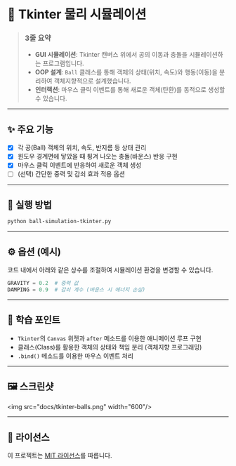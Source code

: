 # 🔮 Tkinter 물리 시뮬레이션

> ### 3줄 요약
> - **GUI 시뮬레이션**: Tkinter 캔버스 위에서 공의 이동과 충돌을 시뮬레이션하는 프로그램입니다.
> - **OOP 설계**: `Ball` 클래스를 통해 객체의 상태(위치, 속도)와 행동(이동)을 분리하여 객체지향적으로 설계했습니다.
> - **인터랙션**: 마우스 클릭 이벤트를 통해 새로운 객체(탄환)를 동적으로 생성할 수 있습니다.

---

## ✨ 주요 기능

-   [x] 각 공(Ball) 객체의 위치, 속도, 반지름 등 상태 관리
-   [x] 윈도우 경계면에 닿았을 때 튕겨 나오는 충돌(바운스) 반응 구현
-   [x] 마우스 클릭 이벤트에 반응하여 새로운 객체 생성
-   [ ] (선택) 간단한 중력 및 감쇠 효과 적용 옵션

---

## 🚀 실행 방법

```bash
python ball-simulation-tkinter.py
````

-----

## ⚙️ 옵션 (예시)

코드 내에서 아래와 같은 상수를 조절하여 시뮬레이션 환경을 변경할 수 있습니다.

```python
GRAVITY = 0.2  # 중력 값
DAMPING = 0.9  # 감쇠 계수 (바운스 시 에너지 손실)
```

-----

## 🧠 학습 포인트

  - `Tkinter`의 `Canvas` 위젯과 `after` 메소드를 이용한 애니메이션 루프 구현
  - 클래스(Class)를 활용한 객체의 상태와 책임 분리 (객체지향 프로그래밍)
  - `.bind()` 메소드를 이용한 마우스 이벤트 처리

-----

## 🖼️ 스크린샷

\<img src="docs/tkinter-balls.png" width="600"/\>

-----

## 🪪 라이선스

이 프로젝트는 [MIT 라이선스](https://opensource.org/licenses/MIT)를 따릅니다.
